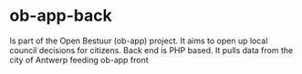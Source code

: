 # ob-app-back
Is part of the Open Bestuur (ob-app) project. It aims to open up local council decisions for citizens. Back end is PHP based. It pulls data from the city of Antwerp feeding ob-app front
